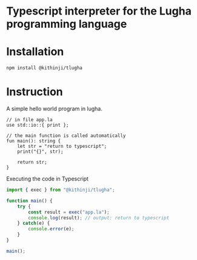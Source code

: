 # Typescript interpreter for the Lugha programming language

# Installation

```
npm install @kithinji/tlugha
```

# Instruction

A simple hello world program in lugha.

```lugha
// in file app.la
use std::io::{ print };

// the main function is called automatically
fun main(): string {
    let str = "return to typescript";
    print("{}", str);

    return str;
}
```

Executing the code in Typescript

```ts
import { exec } from "@kithinji/tlugha";

function main() {
    try {
        const result = exec("app.la");
        console.log(result); // output: return to typescript
    } catch(e) {
        console.error(e);
    }
}

main();
```


